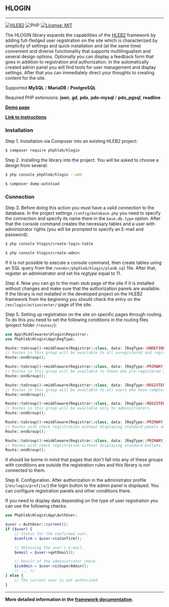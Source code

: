## HLOGIN

-------------------------

[![HLEB2](https://img.shields.io/badge/HLEB-2-darkcyan)](https://github.com/phphleb/hleb) ![PHP](https://img.shields.io/badge/PHP-^8.2-blue) [![License: MIT](https://img.shields.io/badge/License-MIT%20(Free)-brightgreen.svg)](https://github.com/phphleb/hleb/blob/master/LICENSE)

The HLOGIN library expands the capabilities of the [HLEB2](https://github.com/phphleb/hleb) framework by adding full-fledged user registration on the site which is characterized by simplicity of settings and quick installation and (at the same time) convenient and diverse functionality that supports multilingualism and several design options. Optionally you can display a feedback form that goes in addition to registration and authorization. In the automatically created admin panel you will find tools for user management and display settings. After that you can immediately direct your thoughts to creating content for the site.

Supported  __MySQL__ / __MariaDB__ / __PostgreSQL__

Required PHP extensions: __json__, __gd__,  __pdo__, __pdo-mysql__ / __pdo_pgsql__, __readline__

[**Demo page**](https://auth2.phphleb.ru/)

[**Link to instructions**](https://phphleb.ru/ru/v1/authorization/)


### Installation
Step 1. Installation via Composer into an existing HLEB2 project:
 ```bash
 $ composer require phphleb/hlogin
 ```

Step 2. Installing the library into the project. You will be asked to choose a design from several:

 ```bash
 $ php console phphleb/hlogin --add
 ```

 ```bash
 $ composer dump-autoload
 ```

### Connection
Step 3. Before doing this action you must have a valid connection to the database. In the project settings `/config/database.php` you need to specify the connection and specify its name there in the `base.db.type` option.
After that the console command creates the necessary tables and a user with administrator rights (you will be prompted to specify an E-mail and password):

 ```bash
 $ php console hlogin/create-login-table
 ```
 ```bash
 $ php console hlogin/create-admin
 ```

If it is not possible to execute a console command, then create tables using an SQL query from the `/vendor/phphleb/hlogin/planB.sql` file.
After that, register an administrator and set his _regtype_ equal to 11.

Step 4. Now you can go to the main stub page of the site if it is installed without changes and make sure that the authorization panels are available.
If the library is not installed in the developed project on the HLEB2 framework from the beginning you should check the entry on the `/en/login/action/enter/` page of the site.

Step 5. Setting up registration on the site on specific pages through routing.
To do this you need to set the following conditions in the routing files (project folder `/routes/`):

```php
use App\Middlewares\Hlogin\Registrar;
use Phphleb\Hlogin\App\RegType;

Route::toGroup()->middleware(Registrar::class, data: [RegType::UNDEFINED_USER, '>=']);
// Routes in this group will be available to all unregistered and registered users except those that were marked deleted and banned.
Route::endGroup();

Route::toGroup()->middleware(Registrar::class, data: [RegType::PRIMARY_USER, '>=']);
// Routes in this group will be available to those who pre-registered (but didn't confirm E-mail), as well as to all registered users (including administrators).
Route::endGroup();

Route::toGroup()->middleware(Registrar::class, data: [RegType::REGISTERED_USER, '>=']);
// Routes in this group will be available to all users who have completed full registration (confirmed by E-mail including administrators).
Route::endGroup();

Route::toGroup()->middleware(Registrar::class, data: [RegType::REGISTERED_COMMANDANT, '>=']);
// Routes in this group will be available only to administrators.
Route::endGroup();

Route::toGroup()->middleware(Registrar::class, data: [RegType::PRIMARY_USER, '>=', Registrar::NO_PANEL]);
// Routes with check registration without displaying standard panels and buttons.
Route::endGroup();

Route::toGroup()->middleware(Registrar::class, data: [RegType::PRIMARY_USER, '>=', Registrar::NO_BUTTON]);
// Routes with check registration without displaying standard buttons.
Route::endGroup();
```

It should be borne in mind that pages that don't fall into any of these groups with conditions are outside the registration rules and this library is not connected to them.

Step 6. Configuration. After authorization in the administrator profile (`/en/login/profile/`) the login button to the admin panel is displayed. You can configure registration panels and other conditions there.

If you need to display data depending on the type of user registration you can use the following checks:

```php
use Phphleb\Hlogin\App\AuthUser;

$user = AuthUser::current();
if ($user) {
    // Status for the confirmed user.
    $confirm = $user->isConfirm();

    // Obtaining the user's E-mail.
    $email = $user->getEmail();

    // Result of the administrator check.
    $isAdmin = $user->isSuperAdmin();
    // ... //
} else {
    // The current user is not authorized.
}
```
------

**More detailed information in the [framework documentation](https://hleb2framework.ru/)**.
